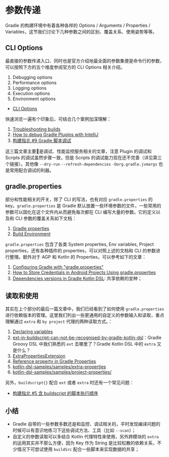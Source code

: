 # 参数传递

Gradle 的构建环境中有着各种各样的 Options / Arguments / Properties / Variables，这节我们讨论下几种参数之间的区别、覆盖关系、使用姿势等等。


## CLI Options

最直接的参数传递入口、同时也是官方介绍地最全面的参数集便是命令行的参数，可以按照下方的五个维度参阅官方的 CLI Options 相关介绍。

1. Debugging options
2. Performance options
3. Logging options
5. Execution options
6. Environment options


- [CLI Options](https://docs.gradle.org/current/userguide/command_line_interface.html#sec:command_line_debugging)

快速浏览一遍有个印象后，可结合几个案例加深理解：

1. [Troubleshooting builds](https://medium.com/grandcentrix/how-to-debug-gradle-plugins-with-intellij-eef2ef681a7b)
2. [How to debug Gradle Plugins with IntelliJ](https://medium.com/grandcentrix/how-to-debug-gradle-plugins-with-intellij-eef2ef681a7b)
3. [构建指北 #9 Gradle 脚本调试](https://2bab.me/2021/02/14/android-build-script-debug-support)

这三篇文章主要是调试、性能监控服务相关的文章，注意 Plugin 的调试和 Scripts 的调试虽然步骤一致，但是 Scripts 的调试能力现在还不完善（详见第三个链接）。其他像 `--dry-run` `--refresh-dependencies` `-Dorg.gradle.jvmargs` 也是常用配合调试的利器。

## gradle.properties

部分和性能相关的开关，除了 CLI 的写法，也有对应 `gradle.properties` 的 key。`gradle.properties` 是 Gradle 默认放置一些环境参数的文件，一些常用的参数可以固化在这个文件内从而避免每次都在 CLI 编写大量的参数。它的定义以及和 CLI 参数的覆盖关系如下文档：

1. [Gradle properties](https://docs.gradle.org/current/userguide/build_environment.html#sec:gradle_configuration_properties)
2. [Build Environment](https://docs.gradle.org/current/userguide/build_environment.html#sec:gradle_system_properties)


`gradle.properties` 包含了各类 System properties, Env variables, Project properties，还有各种插件的 properties，可以对照上述的文档和 CLI 的参数进行整理。额外对于 AGP 和 Kotlin 的 Properties，可以参考如下的文章：

1. [Configuring Gradle with "gradle.properties"](https://dev.to/jmfayard/configuring-gradle-with-gradle-properties-211k)
2. [How to Store Credentials in Android Projects Using gradle.properties](https://medium.com/swlh/how-to-safely-store-credentials-in-android-projects-using-gradle-properties-8cf500561095)
3. [Dependencies versions in Gradle Kotlin DSL](https://proandroiddev.com/dependencies-versions-in-gradle-kotlin-dsl-a8db15cedee2): 共享依赖的变种；



## 读取和使用

其实在上个部分的最后一篇文章中，我们已经看到了如何使用 `gradle.properties` 进行依赖版本的管理。这里我们列出一些更通用的自定义的参数输入和读取，重点理解通过 `extra` 和 `by project` 代理的两种读取方式。：

1. [Declaring variables](https://docs.gradle.org/current/userguide/writing_build_scripts.html#sec:declaring_variables)
2. [ext-in-buildscript-can-not-be-recognised-by-gradle-kotlin-dsl](https://stackoverflow.com/questions/45753733/ext-in-buildscript-can-not-be-recognised-by-gradle-kotlin-dsl)：Gradle Groovy DSL 中我们熟悉的 `ext` 去哪里了？Gradle Kotlin DSL 中的 `extra` 又是什么？
3. [ExtraPropertiesExtension](https://docs.gradle.org/4.7/dsl/org.gradle.api.plugins.ExtraPropertiesExtension.html)
4. [Reference property in Gradle Properties](https://stackoverflow.com/questions/56363135/reference-property-in-gradle-properties)
5. [kotlin-dsl-samples/samples/extra-properties](https://github.com/gradle/kotlin-dsl-samples/blob/master/samples/extra-properties/build.gradle.kts)
6. [kotlin-dsl-samples/samples/project-properties/](https://github.com/gradle/kotlin-dsl-samples/blob/master/samples/project-properties/build.gradle.kts)

另外，`buildscript{}` 配合 `ext` 或者 `extra` 时还有一个常见问题：

- [构建指北 #5 含 buildscript 的脚本执行顺序](https://2bab.me/2017/06/21/daily-of-agp-buildscript-block-execute-order)


## 小结

- Gradle 自带的一些参数多数还是和监控、调试相关的，平时发现编译问题的时候可以有意识地练习下这些调试方法、工具（比如 `--scan`）；
- 自定义的参数读取可以多结合 Kotlin 代理特性来使用，另外跨模块的 `extra` 的运用其实并不那么方便，因为 Key 作为 String 是比较松散的依赖关系，不少情况下可尝试使用 `buildSrc` 配合一些脚本来实现数据的共享；